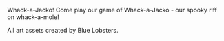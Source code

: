 Whack-a-Jacko!
Come play our game of Whack-a-Jacko - our spooky riff on whack-a-mole!

All art assets created by Blue Lobsters.
